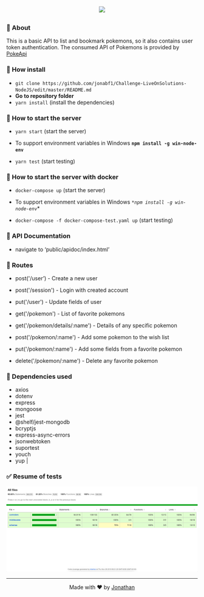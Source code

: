 <h1 align="center">
<img src="https://pokeapi.co/static/logo-6221638601ef7fa7c835eae08ef67a16.png" width="200px">
</h1>

### :page_with_curl: About
This is a basic API to list and bookmark pokemons, so it also contains user token authentication.
The consumed API of Pokemons is provided by [PokeApi](https://pokeapi.co/api/v2)

### :rocket: How install
- `git clone https://github.com/jonabf1/Challenge-LiveOnSolutions-NodeJS/edit/master/README.md`
- **Go to repository folder**
- `yarn install` (install the dependencies)

### :rocket: How to start the server
- `yarn start` (start the server)

- To support environment variables in Windows **`npm install -g win-node-env`**
- `yarn test` (start testing)

### :rocket: How to start the server with **docker**
- `docker-compose up` (start the server)

- To support environment variables in Windows *`*npm install -g win-node-env`**
- `docker-compose -f docker-compose-test.yaml up` (start testing)

### :page_facing_up: API Documentation

- navigate to ‘public/apidoc/index.html’

### :page_facing_up: Routes

- post('/user’) - Create a new user
- post('/session') - Login with created account
- put('/user') - Update fields of user

- get('/pokemon') - List of favorite pokemons
- get('/pokemon/details/:name') - Details of any specific pokemon
- post('/pokemon/:name') - Add some pokemon to the wish list
- put('/pokemon/:name') - Add some fields from a favorite pokemon
- delete('/pokemon/:name') - Delete any favorite pokemon


### :rocket: Dependencies used

- axios
- dotenv
- express
- mongoose
- jest
- @shelf/jest-mongodb
- bcryptjs
- express-async-errors
- jsonwebtoken
- suportest
- youch
- yup           |

### :white_check_mark: Resume of tests

<p align="center">
  <img alt="" src="public/apidoc/img/tests.png">
</p>

---

<p align="center">
Made with ♥ by <a href="https://www.linkedin.com/in/jonathan-barros-franco">Jonathan</a>
</p>
